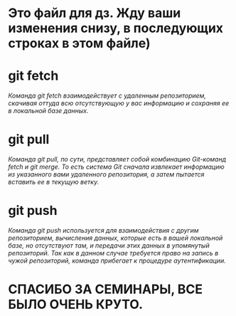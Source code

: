# Это файл для дз. Жду ваши изменения снизу, в последующих строках в этом файле)

# git fetch
*Команда git fetch взаимодействует с удаленным репозиторием, скачивая оттуда всю отсутствующую у вас информацию и сохраняя ее в локальной базе данных.*

# git pull
_Команда git pull, по сути, представляет собой комбинацию Git-команд fetch и git merge. То есть система Git сначала извлекает информацию из указанного вами удаленного репозитория, а затем пытается вставить ее в текущую ветку._

# git push
_Команда git push используется для взаимодействия с другим репозиторием, вычисления данных, которые есть в вашей локальной базе, но отсутствуют там, и передачи этих данных в упомянутый репозиторий. Так как в данном случае требуется право на запись в чужой репозиторий, команда прибегает к процедуре аутентификации._

# СПАСИБО ЗА СЕМИНАРЫ, ВСЕ БЫЛО ОЧЕНЬ КРУТО.